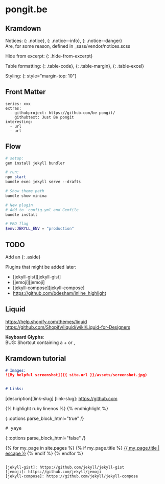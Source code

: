 pongit.be
=========

## Kramdown

Notices: {: .notice}, {: .notice--info}, {: .notice--danger}  
Are, for some reason, defined in _sass/vendor/notices.scss

Hide from excerpt: {: .hide-from-excerpt}

Table formatting: {: .table-code}, {: .table-margin}, {: .table-excel}

Styling: {: style="margin-top: 10"}


## Front Matter

```
series: xxx
extras:
  - githubproject: https://github.com/be-pongit/
    githubtext: Just Be pongit
interesting:
  - url
  - url
```

## Flow

```powershell
# setup:
gem install jekyll bundler

# run:
npm start
bundle exec jekyll serve --drafts

# Show theme path
bundle show minima

# New plugin
# Add to _config.yml and Gemfile
bundle install

# PRD flag
$env:JEKYLL_ENV = "production"
```

## TODO

Add an {: .aside}

Plugins that might be added later:  
- [jekyll-gist][jekyll-gist]
- [jemoji][jemoji]
- [jekyll-compose][jekyll-compose]
- https://github.com/bdesham/inline_highlight

Liquid
------
https://help.shopify.com/themes/liquid
https://github.com/Shopify/liquid/wiki/Liquid-for-Designers


**Keyboard Glyphs**:  
BUG: Shortcut containing a + or ,


Kramdown tutorial
-----------------

```md
# Images:
![My helpful screenshot]({{ site.url }}/assets/screenshot.jpg)


# Links:
```
[description][link-slug]
[link-slug]: https://github.com

{% highlight ruby linenos %}
{% endhighlight %}

{::options parse_block_html="true" /}
<pre># yaye</pre>
{::options parse_block_html="false" /}

{% for my_page in site.pages %}
	{% if my_page.title %}
		<a class="page-link" href="{{ my_page.url | relative_url }}">{{ my_page.title | escape }}</a>
	{% endif %}
{% endfor %}
```

[jekyll-gist]: https://github.com/jekyll/jekyll-gist
[jemoji]: https://github.com/jekyll/jemoji
[jekyll-compose]: https://github.com/jekyll/jekyll-compose
